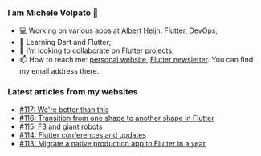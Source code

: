 ### I am Michele Volpato 👋

- 💻 Working on various apps at [Albert Heijn](https://github.com/RoyalAholdDelhaize): Flutter, DevOps;
- 🌱 Learning Dart and Flutter;
- 📱 I’m looking to collaborate on Flutter projects;
- 📫 How to reach me: [personal website](https://volpato.dev), [Flutter newsletter](https://flutternewsletter.volpato.dev). You can find my email address there.

### Latest articles from my websites

<!-- BLOG-POST-LIST:START -->
- [#117: We&#39;re better than this](https://flutternewsletter.volpato.dev/news/117-we-are-better-than-this/)
- [#116: Transition from one shape to another shape in Flutter](https://flutternewsletter.volpato.dev/news/116-create-custom-implicit-animation-widgets/)
- [#115: F3 and giant robots](https://flutternewsletter.volpato.dev/news/115-f3-and-giant-robots/)
- [#114: Flutter conferences and updates](https://flutternewsletter.volpato.dev/news/114-flutter-conferences-update/)
- [#113: Migrate a native production app to Flutter in a year](https://flutternewsletter.volpato.dev/news/113-migrate-a-native-production-app-to-flutter-in-a-year/)
<!-- BLOG-POST-LIST:END -->
